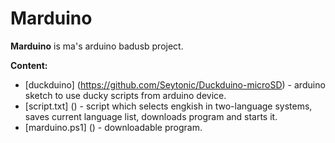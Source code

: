 # Marduino 
**Marduino** is ma's arduino badusb project.

**Сontent:**
* [duckduino] (https://github.com/Seytonic/Duckduino-microSD) - arduino sketch to use ducky scripts from arduino device.
* [script.txt] () - script which selects engkish in two-language systems, saves current language list, downloads program and starts it.
* [marduino.ps1] () - downloadable program.
